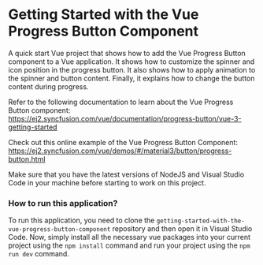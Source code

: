 # Getting Started with the Vue Progress Button Component
A quick start Vue project that shows how to add the Vue Progress Button component to a Vue application. It shows how to customize the spinner and icon position in the progress button. It also shows how to apply animation to the spinner and button content. Finally, it explains how to change the button content during progress. 
 
Refer to the following documentation to learn about the Vue Progress Button component: 
https://ej2.syncfusion.com/vue/documentation/progress-button/vue-3-getting-started

Check out this online example of the Vue Progress Button Component:
https://ej2.syncfusion.com/vue/demos/#/material3/button/progress-button.html

Make sure that you have the latest versions of NodeJS and Visual Studio Code in your machine before starting to work on this project.

### How to run this application?
To run this application, you need to clone the `getting-started-with-the-vue-progress-button-component` repository and then open it in Visual Studio Code. Now, simply install all the necessary vue packages into your current project using the `npm install` command and run your project using the `npm run dev` command.
